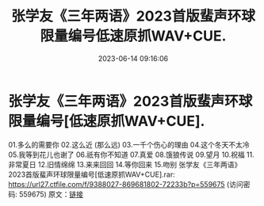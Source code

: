 ﻿---
title: 张学友《三年两语》2023首版蜚声环球限量编号低速原抓WAV+CUE.
date: 2023-06-14 09:16:06
categories: WAV车载音乐、镜像
tags: 华语中文
---
# 张学友《三年两语》2023首版蜚声环球限量编号[低速原抓WAV+CUE].

01.多么的需要你
02.这么近 (那么远)
03.一千个伤心的理由
04.这个冬天不太冷
05.我等到花儿也谢了
06.祇有你不知道
07.真爱
08.饿狼传说
09.望月
10.祝福
11.非常夏日
12.旧情绵绵
13.来来回回
14.等你回来
15.吻别
张学友《三年两语》2023首版蜚声环球限量编号[低速原抓WAV+CUE].rar: https://url27.ctfile.com/f/9388027-869681802-72233b?p=559675
(访问密码: 559675)
原文：[链接](https://blog.sina.com.cn/s/blog_1647c7e76010312bv.html)